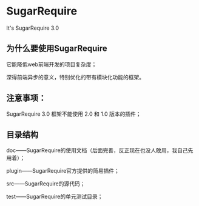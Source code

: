 # SugarRequire

It's SugarRequire 3.0

## 为什么要使用SugarRequire

它能降低web前端开发的项目复杂度；

深得前端异步的意义，特别优化的带有模块化功能的框架。

## 注意事项：

SugarRequire 3.0 框架不能使用 2.0 和 1.0 版本的插件；

## 目录结构

doc——SugarRequire的使用文档（后面完善，反正现在也没人敢用，我自己先用着）；

plugin——SugarRequire官方提供的简易插件；

src——SugarRequire的源代码；

test——SugarRequire的单元测试目录；